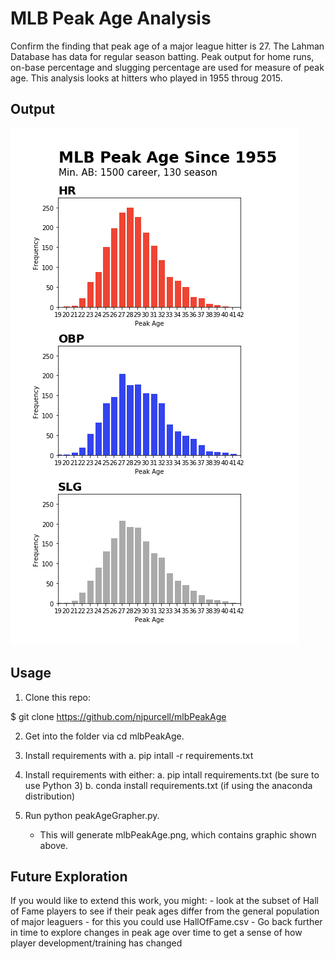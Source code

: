 # MLB Peak Age Analysis

Confirm the finding that peak age of a major league hitter is 27. The Lahman Database has data for regular season batting. Peak output for home runs, on-base percentage and slugging percentage are used for measure of peak age. This analysis looks at hitters who played in 1955 throug 2015.

## Output

![graphic](mlbPeakAge.png)

## Usage

1. Clone this repo:

$ git clone https://github.com/njpurcell/mlbPeakAge

2. Get into the folder via cd mlbPeakAge.

3. Install requirements with 
	a. pip intall -r requirements.txt

3. Install requirements with either: 
	a. pip intall requirements.txt (be sure to use Python 3)
	b. conda install requirements.txt (if using the anaconda distribution)

4. Run python peakAgeGrapher.py.
	- This will generate mlbPeakAge.png, which contains graphic shown above.

## Future Exploration

If you would like to extend this work, you might:
	- look at the subset of Hall of Fame players to see if their peak ages differ from the general population of major leaguers
		- for this you could use HallOfFame.csv
	- Go back further in time to explore changes in peak age over time to get a sense of how player development/training has changed
